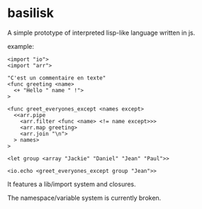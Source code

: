 # basilisk

A simple prototype of interpreted lisp-like language written in js.

example:

```
<import "io">
<import "arr">

"C'est un commentaire en texte"
<func greeting <name>
  <+ "Hello " name " !">
>

<func greet_everyones_except <names except> 
  <<arr.pipe
    <arr.filter <func <name> <!= name except>>>
    <arr.map greeting>
    <arr.join "\n">
  > names>
>

<let group <array "Jackie" "Daniel" "Jean" "Paul">>

<io.echo <greet_everyones_except group "Jean">>
```

It features a lib/import system and closures.

The namespace/variable system is currently broken.
